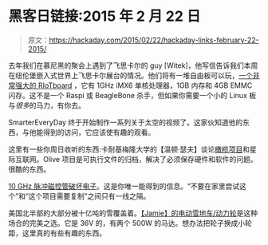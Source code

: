 # 黑客日链接:2015 年 2 月 22 日

> 原文：<https://hackaday.com/2015/02/22/hackaday-links-february-22-2015/>

去年我们在慕尼黑的聚会上遇到了飞思卡尔的 guy [Witek]，他写信告诉我们本周在纽伦堡嵌入式世界上飞思卡尔展台的情况。他们将有一堆自由板可以玩，[一个非常强大的 RIoTboard](http://www.element14.com/community/community/designcenter/single-board-computers/riotboard/) ，它有 1GHz iMX6 单核处理器，1GB 内存和 4GB EMMC 闪存。这不是一个 Raspi 或 BeagleBone 杀手，但如果你需要一个小的 Linux 板与*很多*的马力，有你去。

SmarterEveryDay 终于开始制作一系列关于太空的视频了。这家伙知道他的东西，与他能得到的访问，它应该使有趣的观看。

这里有一些你周日收听的东西:卡耐基梅隆大学的【温顿·瑟夫】谈论[橄榄项目](https://olivearchive.org/)和星际互联网。Olive 项目是可执行文件的归档，解决了必须保存硬件和软件的问题。很酷的东西。

[10 GHz 脉冲磁控管破坏电子](https://www.youtube.com/watch?v=WcOhd9ikNAw)。这是你唯一能得到的信息。“不要在家里尝试这个”和“这个项目需要复制”之间只有一线之隔。

美国北半部的大部分被十亿吨的雪覆盖着。[【Jamie】的电动雪地车/动力轮](https://www.youtube.com/watch?v=Y9s9QjhjD1A&feature=youtu.be)是这种场合的完美之选。它是 36V 的，有两个 500W 的马达。想办法把轮子换成小轮距，这里真的有些有趣的东西。